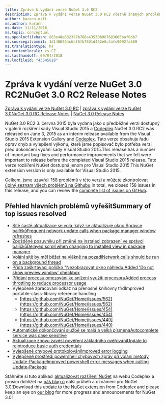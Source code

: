 ```yaml
---
title: Zpráva k vydání verze NuGet 3.0 RC2
description: Zpráva k vydání verze NuGet 3.0 RC2 včetně známých problémů, opravy chyb, nové funkce a chcete.
author: karann-msft
ms.author: karann
ms.date: 11/11/2016
ms.topic: conceptual
ms.openlocfilehash: 863e48e632387b768a43530b987683605baf6db7
ms.sourcegitcommit: 1d1406764c6af5fb7801d462e0c4afc9092fa569
ms.translationtype: MT
ms.contentlocale: cs-CZ
ms.lasthandoff: 09/04/2018
ms.locfileid: "43545818"
---
```

# <a name="nuget-30-rc2-release-notes"></a><span data-ttu-id="69f01-103">Zpráva k vydání verze NuGet 3.0 RC2</span><span class="sxs-lookup"><span data-stu-id="69f01-103">NuGet 3.0 RC2 Release Notes</span></span>

<span data-ttu-id="69f01-104">[Zpráva k vydání verze NuGet 3.0 RC](../release-notes/nuget-3.0-RC.md) | [zpráva k vydání verze NuGet 3.0](../release-notes/nuget-3.0.0.md)</span><span class="sxs-lookup"><span data-stu-id="69f01-104">[NuGet 3.0 RC Release Notes](../release-notes/nuget-3.0-RC.md) | [NuGet 3.0 Release Notes](../release-notes/nuget-3.0.0.md)</span></span>

<span data-ttu-id="69f01-105">NuGet 3.0 RC2 3. června 2015 byla vydána jako o předběžné verzi dostupný v galerii rozšíření sady Visual Studio 2015 a [Codeplex](https://nuget.codeplex.com/releases/view/615507).</span><span class="sxs-lookup"><span data-stu-id="69f01-105">NuGet 3.0 RC2 was released on June 3, 2015 as an interim release available from the Visual Studio 2015 Extension Gallery and [Codeplex](https://nuget.codeplex.com/releases/view/615507).</span></span> <span data-ttu-id="69f01-106">Tato verze obsahuje řadu oprav chyb a vylepšení výkonu, které jsme popisovač bylo potřeba verzi před dokončení vydání sady Visual Studio 2015.</span><span class="sxs-lookup"><span data-stu-id="69f01-106">This release has a number of important bug fixes and performance improvements that we felt were important to release before the completed Visual Studio 2015 release.</span></span> <span data-ttu-id="69f01-107">Tato verze rozšíření NuGet dostupná jenom pro Visual Studio 2015.</span><span class="sxs-lookup"><span data-stu-id="69f01-107">This NuGet extension version is only available for Visual Studio 2015.</span></span>

<span data-ttu-id="69f01-108">Celkem, jsme uzavřeli 158 problémů v této verzi a můžete zkontrolovat [úplný seznam všech problémů na Githubu](https://github.com/NuGet/Home/issues?utf8=%E2%9C%93&q=is%3Aclosed+milestone%3A3.0.0-RTM+sort%3Aupdated-asc+updated%3A%3C%3D2015-06-01).</span><span class="sxs-lookup"><span data-stu-id="69f01-108">In total, we closed 158 issues in this release, and you can review the [complete list of issues on GitHub](https://github.com/NuGet/Home/issues?utf8=%E2%9C%93&q=is%3Aclosed+milestone%3A3.0.0-RTM+sort%3Aupdated-asc+updated%3A%3C%3D2015-06-01).</span></span>

## <a name="summary-of-top-issues-resolved"></a><span data-ttu-id="69f01-109">Přehled hlavních problémů vyřešit</span><span class="sxs-lookup"><span data-stu-id="69f01-109">Summary of top issues resolved</span></span>

* [<span data-ttu-id="69f01-110">Sítě časté aktualizace se volá, když se aktualizuje okno Správce balíčků</span><span class="sxs-lookup"><span data-stu-id="69f01-110">Frequent network update calls when package manager window refreshes</span></span>](https://github.com/NuGet/Home/issues/515)
* [<span data-ttu-id="69f01-111">Zpožděné posuvníku při změně na instalaci zobrazení ve správci balíčků</span><span class="sxs-lookup"><span data-stu-id="69f01-111">Delayed scroll when changing to installed view in package manager</span></span>](https://github.com/NuGet/Home/issues/519)
* [<span data-ttu-id="69f01-112">Volání sítě by měl běžet na vlákně na pozadí</span><span class="sxs-lookup"><span data-stu-id="69f01-112">Network calls should be run on a background thread</span></span>](https://github.com/NuGet/Home/issues/516)
* [<span data-ttu-id="69f01-113">Přidá zaškrtávací políčko "Nezobrazovat okno náhledu.</span><span class="sxs-lookup"><span data-stu-id="69f01-113">Added 'Do not show preview window' checkbox</span></span>](https://github.com/NuGet/Home/issues/566)
* [<span data-ttu-id="69f01-114">Přidání procesu omezování ke snížení využití procesoru</span><span class="sxs-lookup"><span data-stu-id="69f01-114">Added process throttling to reduce processor usage</span></span>](https://github.com/NuGet/Home/issues/356)
* <span data-ttu-id="69f01-115">Vylepšené zpracování odkaz na přenosné knihovny tříd</span><span class="sxs-lookup"><span data-stu-id="69f01-115">Improved portable-class-library reference handling</span></span>
    * [https://github.com/NuGet/Home/issues/562](https://github.com/NuGet/Home/issues/562)
    * [https://github.com/NuGet/Home/issues/454](https://github.com/NuGet/Home/issues/454)
    * [https://github.com/NuGet/Home/issues/440](https://github.com/NuGet/Home/issues/440)
* [<span data-ttu-id="69f01-116">Automatické dokončování službě se malá a velká písmena</span><span class="sxs-lookup"><span data-stu-id="69f01-116">Autocomplete service was case sensitive</span></span>](https://github.com/NuGet/Home/issues/198)
* [<span data-ttu-id="69f01-117">Aktualizace znovu zavést pověření základního ověřování</span><span class="sxs-lookup"><span data-stu-id="69f01-117">Update to reintroduce basic auth credentials</span></span>](https://github.com/NuGet/Home/issues/456)
* [<span data-ttu-id="69f01-118">Vylepšené chybové protokolování</span><span class="sxs-lookup"><span data-stu-id="69f01-118">Improved error logging</span></span>](https://github.com/NuGet/Home/issues/407)
* [<span data-ttu-id="69f01-119">Vylepšené prostředí powershell chybových zpráv při volání metody Update-Package</span><span class="sxs-lookup"><span data-stu-id="69f01-119">Improved powershell error messages when calling Update-Package</span></span>](https://github.com/NuGet/Home/issues/5)

<span data-ttu-id="69f01-120">Stáhněte si tuto aplikaci [aktualizovat rozšíření NuGet](https://nuget.codeplex.com/releases/view/615507) na webu Codeplex a prosím dohlížet na [náš blog o](http://blog.nuget.org) další průběh a oznámení pro NuGet 3.0!</span><span class="sxs-lookup"><span data-stu-id="69f01-120">Download this [update to the NuGet extension](https://nuget.codeplex.com/releases/view/615507) from Codeplex and please keep an eye on [our blog](http://blog.nuget.org) for more progress and announcements for NuGet 3.0!</span></span>